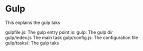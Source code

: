 # Gulp

This explains the gulp taks

gulpfile.js: The gulp entry point is: 
gulp: The gulp dir			 
gulp/index.js The main task
gulp/config.js: The configuration file
gulp/tasks/: The gulp taks


